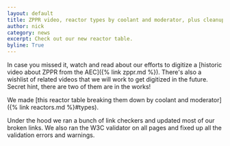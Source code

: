 ```yaml
---
layout: default
title: ZPPR video, reactor types by coolant and moderator, plus cleanups.
author: nick
category: news
excerpt: Check out our new reactor table.
byline: True
---
```

<div class="row">
<div class="col-md-8" markdown="1">

In case you missed it, watch and read about our efforts to digitize a [historic video
about ZPPR from the AEC]({% link zppr.md %}). There's also a wishlist of related
videos that we will work to get digitized in the future. Secret hint, there are two
of them are in the works!

We made [this reactor table breaking them down by coolant and moderator]({% link reactors.md %}#types).

Under the hood we ran a bunch of link checkers and updated most of our broken links. We also
ran the W3C validator on all pages and fixed up all the validation errors and warnings.


</div></div>
